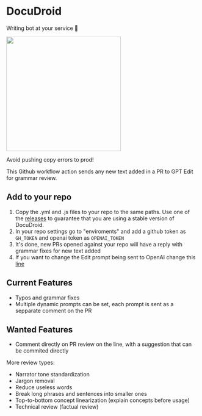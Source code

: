 # DocuDroid

Writing bot at your service 🤖

<img src="https://cdn.discordapp.com/attachments/1009590950894505994/1053057379517878352/Worms_profile_picture_for_robot_that_helps_with_writing_ios_app_a37f5420-29eb-484c-b6fd-7a4f6c0269f1.png" width="300px" />

Avoid pushing copy errors to prod!

This Github workflow action sends any new text added in a PR to GPT Edit for grammar review.

## Add to your repo

1) Copy the .yml and .js files to your repo to the same paths. Use one of the [releases](https://github.com/MarcoWorms/DocuDroid/releases) to guarantee that you are using a stable version of DocuDroid.
2) In your repo settings go to "enviroments" and add a github token as `GH_TOKEN` and openai token as `OPENAI_TOKEN`
3) It's done, new PRs opened against your repo will have a reply with grammar fixes for new text added
4) If you want to change the Edit prompt being sent to OpenAI change this [line](https://github.com/MarcoWorms/actions-test/blob/main/script.js#L34)

## Current Features

- Typos and grammar fixes
- Multiple dynamic prompts can be set, each prompt is sent as a sepparate comment on the PR

## Wanted Features

- Comment directly on PR review on the line, with a suggestion that can be commited directly

More review types:
- Narrator tone standardization
- Jargon removal
- Reduce useless words
- Break long phrases and sentences into smaller ones
- Top-to-bottom concept linearization (explain concepts before usage)
- Technical review (factual review)
